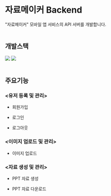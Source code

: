 # 자료메이커 Backend
"자료메이커" 모바일 앱 서비스의 API 서버를 개발합니다.
<br><br>

## 개발스택
<img src="https://img.shields.io/badge/Django-092E20?style=flat&logo=django&logoColor=FFFFFF"/> <img src="https://img.shields.io/badge/Nginx-009639?style=flat&logo=nginx&logoColor=FFFFFF"/> 
<br><br>

## 주요기능
### <유저 등록 및 관리>
* 회원가입

* 로그인

* 로그아웃

### <이미지 업로드 및 관리>
* 이미지 업로드

### <자료 생성 및 관리>
* PPT 자료 생성

* PPT 자료 다운로드
